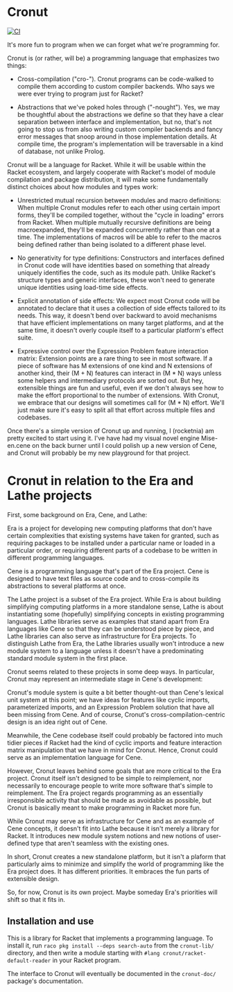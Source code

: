 # Cronut

[![CI](https://github.com/rocketnia/cronut/actions/workflows/ci.yml/badge.svg)](https://github.com/rocketnia/cronut/actions/workflows/ci.yml)

It's more fun to program when we can forget what we're programming for. 

Cronut is (or rather, will be) a programming language that emphasizes two things:

* Cross-compilation ("cro-"). Cronut programs can be code-walked to compile them according to custom compiler backends. Who says we were ever trying to program just for Racket?

* Abstractions that we've poked holes through ("-nought"). Yes, we may be thoughtful about the abstractions we define so that they have a clear separation between interface and implementation, but no, that's not going to stop us from also writing custom compiler backends and fancy error messages that snoop around in those implementation details. At compile time, the program's implementation will be traversable in a kind of database, not unlike Prolog.

Cronut will be a language for Racket. While it will be usable within the Racket ecosystem, and largely cooperate with Racket's model of module compilation and package distribution, it will make some fundamentally distinct choices about how modules and types work:

* Unrestricted mutual recursion between modules and macro definitions: When multiple Cronut modules refer to each other using certain import forms, they'll be compiled together, without the "cycle in loading" errors from Racket. When multiple mutually recursive definitions are being macroexpanded, they'll be expanded concurrently rather than one at a time. The implementations of macros will be able to refer to the macros being defined rather than being isolated to a different phase level.

* No generativity for type definitions: Constructors and interfaces defined in Cronut code will have identities based on something that already uniquely identifies the code, such as its module path. Unlike Racket's structure types and generic interfaces, these won't need to generate unique identities using load-time side effects.

* Explicit annotation of side effects: We expect most Cronut code will be annotated to declare that it uses a collection of side effects tailored to its needs. This way, it doesn't bend over backward to avoid mechanisms that have efficient implementations on many target platforms, and at the same time, it doesn't overly couple itself to a particular platform's effect suite.

* Expressive control over the Expression Problem feature interaction matrix: Extension points are a rare thing to see in most software. If a piece of software has M extensions of one kind and N extensions of another kind, their (M + N) features can interact in (M * N) ways unless some helpers and intermediary protocols are sorted out. But hey, extensible things are fun and useful, even if we don't always see how to make the effort proportional to the number of extensions. With Cronut, we embrace that our designs will sometimes call for (M * N) effort. We'll just make sure it's easy to split all that effort across multiple files and codebases.

Once there's a simple version of Cronut up and running, I (rocketnia) am pretty excited to start using it. I've have had my visual novel engine Mise-en.cene on the back burner until I could polish up a new version of Cene, and Cronut will probably be my new playground for that project.


# Cronut in relation to the Era and Lathe projects

First, some background on Era, Cene, and Lathe:

Era is a project for developing new computing platforms that don't have certain complexities that existing systems have taken for granted, such as requiring packages to be installed under a particular name or loaded in a particular order, or requiring different parts of a codebase to be written in different programming languages.

Cene is a programming language that's part of the Era project. Cene is designed to have text files as source code and to cross-compile its abstractions to several platforms at once.

The Lathe project is a subset of the Era project. While Era is about building simplifying computing platforms in a more standalone sense, Lathe is about instantiating some (hopefully) simplifying concepts in existing programming languages. Lathe libraries serve as examples that stand apart from Era languages like Cene so that they can be understood piece by piece, and Lathe libraries can also serve as infrastructure for Era projects. To distinguish Lathe from Era, the Lathe libraries usually won't introduce a new module system to a language unless it doesn't have a predominating standard module system in the first place.

Cronut seems related to these projects in some deep ways. In particular, Cronut may represent an intermediate stage in Cene's development:

Cronut's module system is quite a bit better thought-out than Cene's lexical unit system at this point; we have ideas for features like cyclic imports, parameterized imports, and an Expression Problem solution that have all been missing from Cene. And of course, Cronut's cross-compilation-centric design is an idea right out of Cene.

Meanwhile, the Cene codebase itself could probably be factored into much tidier pieces if Racket had the kind of cyclic imports and feature interaction matrix manipulation that we have in mind for Cronut. Hence, Cronut could serve as an implementation language for Cene.

However, Cronut leaves behind some goals that are more critical to the Era project. Cronut itself isn't designed to be simple to reimplement, nor necessarily to encourage people to write more software that's simple to reimplement. The Era project regards programming as an essentially irresponsible activity that should be made as avoidable as possible, but Cronut is basically meant to make programming in Racket more fun.

While Cronut may serve as infrastructure for Cene and as an example of Cene concepts, it doesn't fit into Lathe because it isn't merely a library for Racket. It introduces new module system notions and new notions of user-defined type that aren't seamless with the existing ones.

In short, Cronut creates a new standalone platform, but it isn't a plaform that particularly aims to minimize and simplify the world of programming like the Era project does. It has different priorities. It embraces the fun parts of extensible design.

So, for now, Cronut is its own project. Maybe someday Era's priorities will shift so that it fits in.


## Installation and use

This is a library for Racket that implements a programming language. To install it, run `raco pkg install --deps search-auto` from the `cronut-lib/` directory, and then write a module starting with `#lang cronut/racket-default-reader` in your Racket program.

The interface to Cronut will eventually be documented in the `cronut-doc/` package's documentation.

